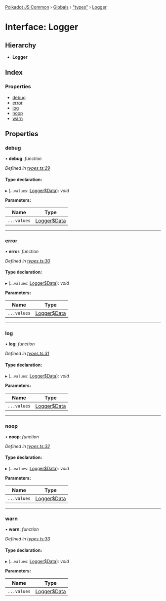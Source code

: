 [Polkadot JS Common](../README.md) › [Globals](../globals.md) › ["types"](../modules/_types_.md) › [Logger](_types_.logger.md)

# Interface: Logger

## Hierarchy

* **Logger**

## Index

### Properties

* [debug](_types_.logger.md#debug)
* [error](_types_.logger.md#error)
* [log](_types_.logger.md#log)
* [noop](_types_.logger.md#noop)
* [warn](_types_.logger.md#warn)

## Properties

###  debug

• **debug**: *function*

*Defined in [types.ts:29](https://github.com/polkadot-js/common/blob/d40d6c65/packages/util/src/types.ts#L29)*

#### Type declaration:

▸ (...`values`: [Logger$Data](../modules/_types_.md#loggerdata)): *void*

**Parameters:**

Name | Type |
------ | ------ |
`...values` | [Logger$Data](../modules/_types_.md#loggerdata) |

___

###  error

• **error**: *function*

*Defined in [types.ts:30](https://github.com/polkadot-js/common/blob/d40d6c65/packages/util/src/types.ts#L30)*

#### Type declaration:

▸ (...`values`: [Logger$Data](../modules/_types_.md#loggerdata)): *void*

**Parameters:**

Name | Type |
------ | ------ |
`...values` | [Logger$Data](../modules/_types_.md#loggerdata) |

___

###  log

• **log**: *function*

*Defined in [types.ts:31](https://github.com/polkadot-js/common/blob/d40d6c65/packages/util/src/types.ts#L31)*

#### Type declaration:

▸ (...`values`: [Logger$Data](../modules/_types_.md#loggerdata)): *void*

**Parameters:**

Name | Type |
------ | ------ |
`...values` | [Logger$Data](../modules/_types_.md#loggerdata) |

___

###  noop

• **noop**: *function*

*Defined in [types.ts:32](https://github.com/polkadot-js/common/blob/d40d6c65/packages/util/src/types.ts#L32)*

#### Type declaration:

▸ (...`values`: [Logger$Data](../modules/_types_.md#loggerdata)): *void*

**Parameters:**

Name | Type |
------ | ------ |
`...values` | [Logger$Data](../modules/_types_.md#loggerdata) |

___

###  warn

• **warn**: *function*

*Defined in [types.ts:33](https://github.com/polkadot-js/common/blob/d40d6c65/packages/util/src/types.ts#L33)*

#### Type declaration:

▸ (...`values`: [Logger$Data](../modules/_types_.md#loggerdata)): *void*

**Parameters:**

Name | Type |
------ | ------ |
`...values` | [Logger$Data](../modules/_types_.md#loggerdata) |
